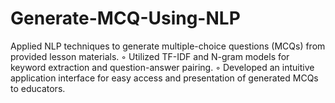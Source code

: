 # Generate-MCQ-Using-NLP
Applied NLP techniques to generate multiple-choice questions (MCQs) from provided lesson materials. ◦ Utilized TF-IDF and N-gram models for keyword extraction and question-answer pairing. ◦ Developed an intuitive application interface for easy access and presentation of generated MCQs to educators.
